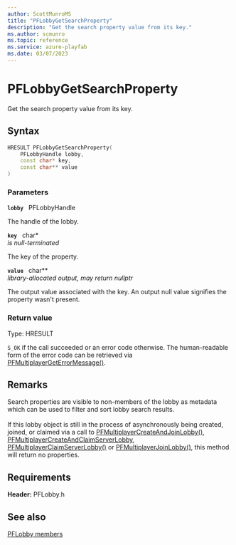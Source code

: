 ```yaml
---
author: ScottMunroMS
title: "PFLobbyGetSearchProperty"
description: "Get the search property value from its key."
ms.author: scmunro
ms.topic: reference
ms.service: azure-playfab
ms.date: 03/07/2023
---
```


# PFLobbyGetSearchProperty  

Get the search property value from its key.  

## Syntax  
  
```cpp
HRESULT PFLobbyGetSearchProperty(  
    PFLobbyHandle lobby,  
    const char* key,  
    const char** value  
)  
```  
  
### Parameters  
  
**`lobby`** &nbsp; PFLobbyHandle  
  
The handle of the lobby.  
  
**`key`** &nbsp; char*  
*is null-terminated*  
  
The key of the property.  
  
**`value`** &nbsp; char**  
*library-allocated output, may return nullptr*  
  
The output value associated with the key. An output null value signifies the property wasn't present.  
  
  
### Return value
Type: HRESULT
  
```S_OK``` if the call succeeded or an error code otherwise. The human-readable form of the error code can be retrieved via [PFMultiplayerGetErrorMessage()](../../pfmultiplayer/functions/pfmultiplayergeterrormessage.md).
  
## Remarks  
  
Search properties are visible to non-members of the lobby as metadata which can be used to filter and sort lobby search results. <br /><br /> If this lobby object is still in the process of asynchronously being created, joined, or claimed via a call to [PFMultiplayerCreateAndJoinLobby()](pfmultiplayercreateandjoinlobby.md), [PFMultiplayerCreateAndClaimServerLobby](pfmultiplayercreateandclaimserverlobby.md), [PFMultiplayerClaimServerLobby()](pfmultiplayerclaimserverlobby.md) or [PFMultiplayerJoinLobby()](pfmultiplayerjoinlobby.md), this method will return no properties.
  
## Requirements  
  
**Header:** PFLobby.h
  
## See also  
[PFLobby members](../pflobby_members.md)  

  
  
